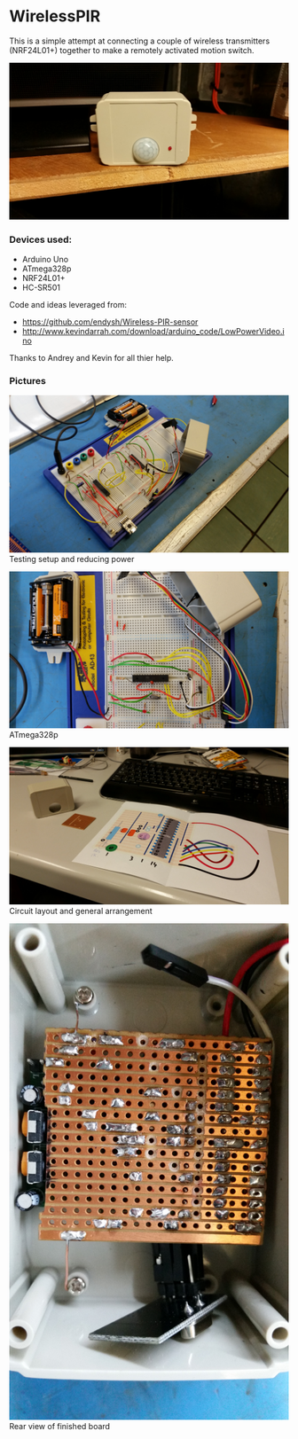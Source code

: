 # WirelessPIR

This is a simple attempt at connecting a couple of wireless transmitters (NRF24L01+) together to make a remotely activated motion switch.

![Finished product](/pictures/finished.jpg)

### Devices used:

- Arduino Uno
- ATmega328p
- NRF24L01+
- HC-SR501

Code and ideas leveraged from:

- https://github.com/endysh/Wireless-PIR-sensor
- http://www.kevindarrah.com/download/arduino_code/LowPowerVideo.ino

Thanks to Andrey and Kevin for all thier help.

### Pictures

![prototyping](/pictures/prototype.jpg)
Testing setup and reducing power<br>

![close up](/pictures/close.jpg)
ATmega328p<br>

![circuit](/pictures/board.jpg)
Circuit layout and general arrangement</br>

![internal layout](/pictures/internal.jpg)
Rear view of finished board<br>
